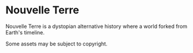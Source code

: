 # Nouvelle Terre
Nouvelle Terre is a dystopian alternative history where a world forked from Earth's timeline.

Some assets may be subject to copyright.
